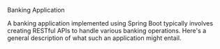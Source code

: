 Banking Application

A banking application implemented using Spring Boot typically involves creating RESTful APIs to handle various banking operations. Here's a general description of what such an application might entail.
